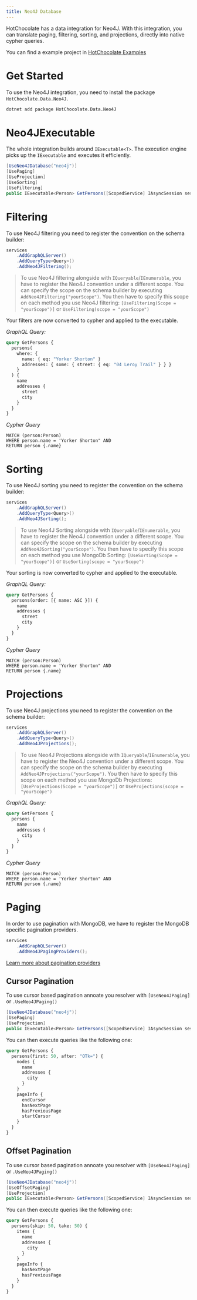 ```yaml
---
title: Neo4J Database
---
```


HotChocolate has a data integration for Neo4J.
With this integration, you can translate paging, filtering, sorting, and projections, directly into native cypher queries.

You can find a example project in [HotChocolate Examples](https://github.com/ChilliCream/graphql-workshop-neo4j)

# Get Started

To use the Neo4J integration, you need to install the package `HotChocolate.Data.Neo4J`.

```bash
dotnet add package HotChocolate.Data.Neo4J
```

# Neo4JExecutable

The whole integration builds around `IExecutable<T>`.
The execution engine picks up the `IExecutable` and executes it efficiently.

```csharp
[UseNeo4JDatabase("neo4j")]
[UsePaging]
[UseProjection]
[UseSorting]
[UseFiltering]
public IExecutable<Person> GetPersons([ScopedService] IAsyncSession session) => new(session);
```

# Filtering

To use Neo4J filtering you need to register the convention on the schema builder:

```csharp
services
    .AddGraphQLServer()
    .AddQueryType<Query>()
    .AddNeo4JFiltering();
```

> To use Neo4J filtering alongside with `IQueryable`/`IEnumerable`, you have to register the Neo4J convention under a different scope.
> You can specify the scope on the schema builder by executing `AddNeo4JFiltering("yourScope")`.
> You then have to specify this scope on each method you use Neo4J filtering: `[UseFiltering(Scope = "yourScope")]` or `UseFiltering(scope = "yourScope")`

Your filters are now converted to cypher and applied to the executable.

_GraphQL Query:_

```graphql
query GetPersons {
  persons(
    where: {
      name: { eq: "Yorker Shorton" }
      addresses: { some: { street: { eq: "04 Leroy Trail" } } }
    }
  ) {
    name
    addresses {
      street
      city
    }
  }
}
```

_Cypher Query_

```cypher
MATCH (person:Person)
WHERE person.name = 'Yorker Shorton" AND
RETURN person {.name}
```

# Sorting

To use Neo4J sorting you need to register the convention on the schema builder:

```csharp
services
    .AddGraphQLServer()
    .AddQueryType<Query>()
    .AddNeo4JSorting();
```

> To use Neo4J Sorting alongside with `IQueryable`/`IEnumerable`, you have to register the Neo4J convention under a different scope.
> You can specify the scope on the schema builder by executing `AddNeo4JSorting("yourScope")`.
> You then have to specify this scope on each method you use MongoDb Sorting: `[UseSorting(Scope = "yourScope")]` or `UseSorting(scope = "yourScope")`

Your sorting is now converted to cypher and applied to the executable.

_GraphQL Query:_

```graphql
query GetPersons {
  persons(order: [{ name: ASC }]) {
    name
    addresses {
      street
      city
    }
  }
}
```

_Cypher Query_

```cypher
MATCH (person:Person)
WHERE person.name = 'Yorker Shorton" AND
RETURN person {.name}
```

# Projections

To use Neo4J projections you need to register the convention on the schema builder:

```csharp
services
    .AddGraphQLServer()
    .AddQueryType<Query>()
    .AddNeo4JProjections();
```

> To use Neo4J Projections alongside with `IQueryable`/`IEnumerable`, you have to register the Neo4J convention under a different scope.
> You can specify the scope on the schema builder by executing `AddNeo4JProjections("yourScope")`.
> You then have to specify this scope on each method you use MongoDb Projections: `[UseProjections(Scope = "yourScope")]` or `UseProjections(scope = "yourScope")`

_GraphQL Query:_

```graphql
query GetPersons {
  persons {
    name
    addresses {
      city
    }
  }
}
```

_Cypher Query_

```cypher
MATCH (person:Person)
WHERE person.name = 'Yorker Shorton" AND
RETURN person {.name}
```

# Paging

In order to use pagination with MongoDB, we have to register the MongoDB specific pagination providers.

```csharp
services
    .AddGraphQLServer()
    .AddNeo4JPagingProviders();
```

[Learn more about pagination providers](/docs/hotchocolate/fetching-data/pagination#providers)

## Cursor Pagination

To use cursor based pagination annoate you resolver with `[UseNeo4JPaging]` or `.UseNeo4JPaging()`

```csharp
[UseNeo4JDatabase("neo4j")]
[UsePaging]
[UseProjection]
public IExecutable<Person> GetPersons([ScopedService] IAsyncSession session) => new(session);
```

You can then execute queries like the following one:

```graphql
query GetPersons {
  persons(first: 50, after: "OTk=") {
    nodes {
      name
      addresses {
        city
      }
    }
    pageInfo {
      endCursor
      hasNextPage
      hasPreviousPage
      startCursor
    }
  }
}
```

## Offset Pagination

To use cursor based pagination annoate you resolver with `[UseNeo4JPaging]` or `.UseNeo4JPaging()`

```csharp
[UseNeo4JDatabase("neo4j")]
[UseOffsetPaging]
[UseProjection]
public IExecutable<Person> GetPersons([ScopedService] IAsyncSession session) => new(session);
```

You can then execute queries like the following one:

```graphql
query GetPersons {
  persons(skip: 50, take: 50) {
    items {
      name
      addresses {
        city
      }
    }
    pageInfo {
      hasNextPage
      hasPreviousPage
    }
  }
}
```
